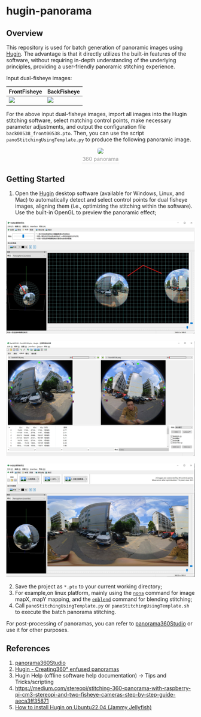 # hugin-panorama

## Overview

This repository is used for batch generation of panoramic images using [Hugin](https://hugin.sourceforge.io/download/). The advantage is that it directly utilizes the built-in features of the software, without requiring in-depth understanding of the underlying principles, providing a user-friendly panoramic stitching experience.

Input dual-fisheye images:  

| FrontFisheye | BackFisheye |  
|------------- |------------- |  
|<img src="images/front00538.png" width=auto> | <img src="images/back00538.png" width=auto> |  

For the above input dual-fisheye images, import all images into the Hugin stitching software, select matching control points, make necessary parameter adjustments, and output the configuration file `back00538_front00538.pto`. Then, you can use the script `panoStitchingUsingTemplate.py` to produce the following panoramic image.  

<center>  
 <img style="border-radius:0.3125em;  
 box-shadow:02px4px0 rgba(34,36,38,.12),02px10px0 rgba(34,36,38,.08);"  
 src="images/out.png">  
 <br>  
 <div style="color:orange; border-bottom:1px solid #d9d9d9;  
 display: inline-block;  
 color: #999;  
 padding:2px;">360 panorama</div>  
</center>  

## Getting Started

1. Open the [Hugin](https://hugin.sourceforge.io/download/) desktop software (available for Windows, Linux, and Mac) to automatically detect and select control points for dual fisheye images, aligning them (i.e., optimizing the stitching within the software). Use the built-in OpenGL to preview the panoramic effect;  

![1](images/6.jpg)<br>  
![1](images/3.jpg)<br>  
![1](images/8.jpg)<br>  

2. Save the project as `*.pto` to your current working directory;  
3. For example,on linux platform, mainly using the [`nona`](https://hugin.sourceforge.io/docs/manual/Nona.html) command for image mapX, mapY mapping, and the [`enblend`](https://hugin.sourceforge.io/docs/manual/Enblend.html) command for blending stitching;  
4. Call `panoStitchingUsingTemplate.py` or `panoStitchingUsingTemplate.sh` to execute the batch panorama stitching.  

For post-processing of panoramas, you can refer to [panorama360Studio](https://github.com/cuixing158/panorama360Studio) or use it for other purposes.  

## References

1. [panorama360Studio](https://github.com/cuixing158/panorama360Studio)  
1. [Hugin - Creating360° enfused panoramas](https://hugin.sourceforge.io/tutorials/enfuse-360/en.shtml)  
1. Hugin Help (offline software help documentation) → Tips and Tricks/scripting
1. <https://medium.com/stereopi/stitching-360-panorama-with-raspberry-pi-cm3-stereopi-and-two-fisheye-cameras-step-by-step-guide-aeca3ff35871>  
1. [How to install Hugin on Ubuntu22.04 (Jammy Jellyfish)](https://askubuntu.com/questions/1404204/how-to-install-hugin-in-ubuntu-22-04-jammy-jellyfish)
